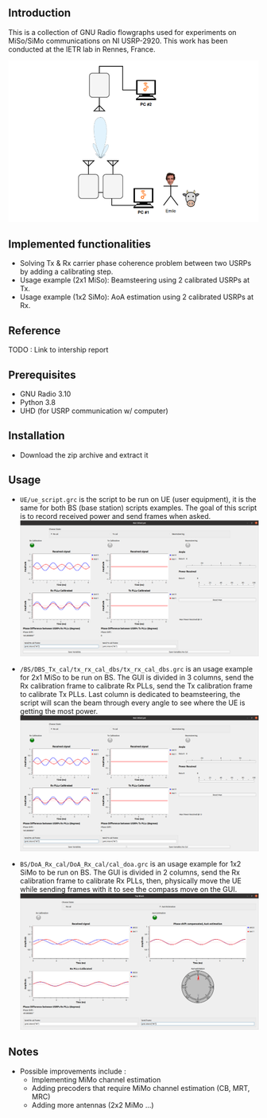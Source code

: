 ## Introduction

This is a collection of GNU Radio flowgraphs used for experiments on MiSo/SiMo communications on NI USRP-2920.
This work has been conducted at the IETR lab in Rennes, France.

![Tx](./screenshots/prez.png)


## Implemented functionalities

* Solving Tx & Rx carrier phase coherence problem between two USRPs by adding a calibrating step. 
* Usage example (2x1 MiSo): Beamsteering using 2 calibrated USRPs at Tx.
* Usage example (1x2 SiMo): AoA estimation using 2 calibrated USRPs at Rx.

## Reference

TODO : Link to intership report

## Prerequisites

* GNU Radio 3.10 
* Python 3.8
* UHD (for USRP communication w/ computer)

## Installation

* Download the zip archive and extract it

## Usage

* ``UE/ue_script.grc`` is the script to be run on UE (user equipment), it is the same for both BS (base station) scripts examples. The goal of this script is to record received power and send frames when asked.
![Tx](./screenshots/dbs.png)

* ``/BS/DBS_Tx_cal/tx_rx_cal_dbs/tx_rx_cal_dbs.grc`` is an usage example for 2x1 MiSo to be run on BS. The GUI is divided in 3 columns, send the Rx calibration frame to calibrate Rx PLLs, send the Tx calibration frame to calibrate Tx PLLs. Last column is dedicated to beamsteering, the script will scan the beam through every angle to see where the UE is getting the most power.
![Tx](./screenshots/dbs.png)

* ``BS/DoA_Rx_cal/DoA_Rx_cal/cal_doa.grc`` is an usage example for 1x2 SiMo to be run on BS. The GUI is divided in 2 columns, send the Rx calibration frame to calibrate Rx PLLs, then, physically move the UE while sending frames with it to see the compass move on the GUI.
![Tx](./screenshots/doa.png)

## Notes

* Possible improvements include :
    - Implementing MiMo channel estimation
    - Adding precoders that require MiMo channel estimation (CB, MRT, MRC)
    - Adding more antennas (2x2 MiMo ...)
